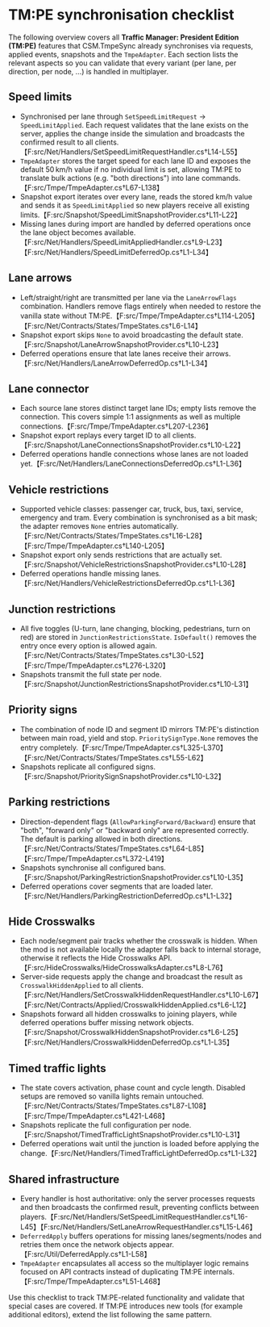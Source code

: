 # TM:PE synchronisation checklist

The following overview covers all **Traffic Manager: President Edition (TM:PE)**
features that CSM.TmpeSync already synchronises via requests, applied events,
snapshots and the `TmpeAdapter`. Each section lists the relevant aspects so you
can validate that every variant (per lane, per direction, per node, …) is handled
in multiplayer.

## Speed limits
- Synchronised per lane through `SetSpeedLimitRequest` → `SpeedLimitApplied`. Each
  request validates that the lane exists on the server, applies the change inside
the simulation and broadcasts the confirmed result to all clients.【F:src/Net/Handlers/SetSpeedLimitRequestHandler.cs†L14-L55】
- `TmpeAdapter` stores the target speed for each lane ID and exposes the default
  50 km/h value if no individual limit is set, allowing TM:PE to translate bulk
  actions (e.g. "both directions") into lane commands.【F:src/Tmpe/TmpeAdapter.cs†L67-L138】
- Snapshot export iterates over every lane, reads the stored km/h value and sends
  it as `SpeedLimitApplied` so new players receive all existing limits.【F:src/Snapshot/SpeedLimitSnapshotProvider.cs†L11-L22】
- Missing lanes during import are handled by deferred operations once the lane
  object becomes available.【F:src/Net/Handlers/SpeedLimitAppliedHandler.cs†L9-L23】【F:src/Net/Handlers/SpeedLimitDeferredOp.cs†L1-L34】

## Lane arrows
- Left/straight/right are transmitted per lane via the `LaneArrowFlags`
  combination. Handlers remove flags entirely when needed to restore the vanilla
  state without TM:PE.【F:src/Tmpe/TmpeAdapter.cs†L114-L205】【F:src/Net/Contracts/States/TmpeStates.cs†L6-L14】
- Snapshot export skips `None` to avoid broadcasting the default state.【F:src/Snapshot/LaneArrowSnapshotProvider.cs†L10-L23】
- Deferred operations ensure that late lanes receive their arrows.【F:src/Net/Handlers/LaneArrowDeferredOp.cs†L1-L34】

## Lane connector
- Each source lane stores distinct target lane IDs; empty lists remove the
  connection. This covers simple 1:1 assignments as well as multiple
  connections.【F:src/Tmpe/TmpeAdapter.cs†L207-L236】
- Snapshot export replays every target ID to all clients.【F:src/Snapshot/LaneConnectionsSnapshotProvider.cs†L10-L22】
- Deferred operations handle connections whose lanes are not loaded yet.【F:src/Net/Handlers/LaneConnectionsDeferredOp.cs†L1-L36】

## Vehicle restrictions
- Supported vehicle classes: passenger car, truck, bus, taxi, service, emergency
  and tram. Every combination is synchronised as a bit mask; the adapter removes
  `None` entries automatically.【F:src/Net/Contracts/States/TmpeStates.cs†L16-L28】【F:src/Tmpe/TmpeAdapter.cs†L140-L205】
- Snapshot export only sends restrictions that are actually set.【F:src/Snapshot/VehicleRestrictionsSnapshotProvider.cs†L10-L28】
- Deferred operations handle missing lanes.【F:src/Net/Handlers/VehicleRestrictionsDeferredOp.cs†L1-L36】

## Junction restrictions
- All five toggles (U-turn, lane changing, blocking, pedestrians, turn on red)
  are stored in `JunctionRestrictionsState`. `IsDefault()` removes the entry once
  every option is allowed again.【F:src/Net/Contracts/States/TmpeStates.cs†L30-L52】【F:src/Tmpe/TmpeAdapter.cs†L276-L320】
- Snapshots transmit the full state per node.【F:src/Snapshot/JunctionRestrictionsSnapshotProvider.cs†L10-L31】

## Priority signs
- The combination of node ID and segment ID mirrors TM:PE's distinction between
  main road, yield and stop. `PrioritySignType.None` removes the entry
  completely.【F:src/Tmpe/TmpeAdapter.cs†L325-L370】【F:src/Net/Contracts/States/TmpeStates.cs†L55-L62】
- Snapshots replicate all configured signs.【F:src/Snapshot/PrioritySignSnapshotProvider.cs†L10-L32】

## Parking restrictions
- Direction-dependent flags (`AllowParkingForward/Backward`) ensure that "both",
  "forward only" or "backward only" are represented correctly. The default is
  parking allowed in both directions.【F:src/Net/Contracts/States/TmpeStates.cs†L64-L85】【F:src/Tmpe/TmpeAdapter.cs†L372-L419】
- Snapshots synchronise all configured bans.【F:src/Snapshot/ParkingRestrictionSnapshotProvider.cs†L10-L35】
- Deferred operations cover segments that are loaded later.【F:src/Net/Handlers/ParkingRestrictionDeferredOp.cs†L1-L32】

## Hide Crosswalks
- Each node/segment pair tracks whether the crosswalk is hidden. When the mod is
  not available locally the adapter falls back to internal storage, otherwise it
  reflects the Hide Crosswalks API.【F:src/HideCrosswalks/HideCrosswalksAdapter.cs†L8-L76】
- Server-side requests apply the change and broadcast the result as
  `CrosswalkHiddenApplied` to all clients.【F:src/Net/Handlers/SetCrosswalkHiddenRequestHandler.cs†L10-L67】【F:src/Net/Contracts/Applied/CrosswalkHiddenApplied.cs†L6-L12】
- Snapshots forward all hidden crosswalks to joining players, while deferred
  operations buffer missing network objects.【F:src/Snapshot/CrosswalkHiddenSnapshotProvider.cs†L6-L25】【F:src/Net/Handlers/CrosswalkHiddenDeferredOp.cs†L1-L35】

## Timed traffic lights
- The state covers activation, phase count and cycle length. Disabled setups are
  removed so vanilla lights remain untouched.【F:src/Net/Contracts/States/TmpeStates.cs†L87-L108】【F:src/Tmpe/TmpeAdapter.cs†L421-L468】
- Snapshots replicate the full configuration per node.【F:src/Snapshot/TimedTrafficLightSnapshotProvider.cs†L10-L31】
- Deferred operations wait until the junction is loaded before applying the
  change.【F:src/Net/Handlers/TimedTrafficLightDeferredOp.cs†L1-L32】

## Shared infrastructure
- Every handler is host authoritative: only the server processes requests and
  then broadcasts the confirmed result, preventing conflicts between players.【F:src/Net/Handlers/SetSpeedLimitRequestHandler.cs†L16-L45】【F:src/Net/Handlers/SetLaneArrowRequestHandler.cs†L15-L46】
- `DeferredApply` buffers operations for missing lanes/segments/nodes and retries
  them once the network objects appear.【F:src/Util/DeferredApply.cs†L1-L58】
- `TmpeAdapter` encapsulates all access so the multiplayer logic remains focused
  on API contracts instead of duplicating TM:PE internals.【F:src/Tmpe/TmpeAdapter.cs†L51-L468】

Use this checklist to track TM:PE-related functionality and validate that special
cases are covered. If TM:PE introduces new tools (for example additional
editors), extend the list following the same pattern.
